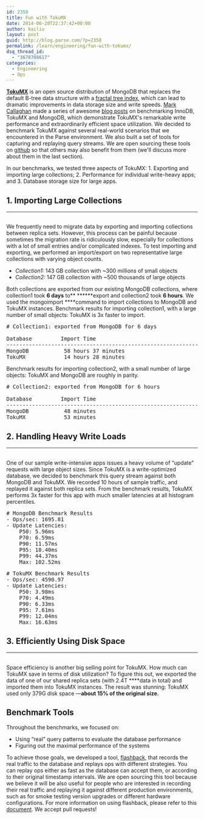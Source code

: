 ```yaml
---
id: 2358
title: Fun with TokuMX
date: 2014-06-20T22:37:42+00:00
author: kailiu
layout: post
guid: http://blog.parse.com/?p=2358
permalink: /learn/engineering/fun-with-tokumx/
dsq_thread_id:
  - "3678708617"
categories:
  - Engineering
  - Ops
---
```

**[TokuMX](http://www.tokutek.com/)** is an open source distribution of MongoDB that replaces the default B-tree data structure with a [fractal tree index](http://www.tokutek.com/resources/technology/), which can lead to dramatic improvements in data storage size and write speeds. [Mark Callaghan](http://www.blogger.com/profile/09590445221922043181) made a series of awesome [blog posts](http://smalldatum.blogspot.com/) on benchmarking InnoDB, TokuMX and MongoDB, which demonstrate TokuMX's remarkable write performance and extraordinarily efficient space utilization. We decided to benchmark TokuMX against several real-world scenarios that we encountered in the Parse environment. We also built a set of tools for capturing and replaying query streams. We are open sourcing these tools on [github](https://github.com/ParsePlatform/flashback) so that others may also benefit from them (we'll discuss more about them in the last section).

In our benchmarks, we tested three aspects of TokuMX: 1. Exporting and importing large collections; 2. Performance for individual write-heavy apps; and 3. Database storage size for large apps.

## **1. Importing Large Collections**

* * *

## 

We frequently need to migrate data by exporting and importing collections between replica sets. However, this process can be painful because sometimes the migration rate is ridiculously slow, especially for collections with a lot of small entries and/or complicated indexes. To test importing and exporting, we performed an import/export on two representative large collections with varying object counts.

<ul class="standard-list">
  <li>
    <i> Collection1: </i>143 GB collection with ~300 millions of small objects
  </li>
  <li>
    <i> Collection2:</i> 147 GB collection with ~500 thousands of large objects
  </li>
</ul>

Both collections are exported from our existing MongoDB collections, where collection1 took **6 days** to** ******export and collection2 took **6 hours**. We used the mongoimport ****command to import collections to MongoDB and TokuMX instances. Benchmark results for importing collection1, with a large number of small objects: TokuMX is 3x faster to import.

<pre class="brush: c; gutter: false"># Collection1: exported from MongoDB for 6 days

Database         Import Time
---------------------------------------------------------------------
MongoDB           58 hours 37 minutes
TokuMX            14 hours 28 minutes</pre>

Benchmark results for importing collection2, with a small number of large objects: TokuMX and MongoDB are roughly in parity.

<pre class="brush: c; gutter: false"># Collection2: exported from MongoDB for 6 hours

Database         Import Time
---------------------------------------------------------------------
MongoDB           48 minutes
TokuMX            53 minutes</pre>

## **2. Handling Heavy Write Loads**

* * *

## 

One of our sample write-intensive apps issues a heavy volume of “update” requests with large object sizes. Since TokuMX is a write-optimized database, we decided to benchmark this query stream against both MongoDB and TokuMX. We recorded 10 hours of sample traffic, and replayed it against both replica sets. From the benchmark results, TokuMX performs 3x faster for this app with much smaller latencies at all histogram percentiles.

<pre class="brush: c; gutter: false"># MongoDB Benchmark Results
- Ops/sec: 1695.81
- Update Latencies:
    P50: 5.96ms
    P70: 6.59ms
    P90: 11.57ms
    P95: 18.40ms
    P99: 44.37ms
    Max: 102.52ms</pre>

<pre class="brush: c; gutter: false"># TokuMX Benchmark Results
- Ops/sec: 4590.97
- Update Latencies:
    P50: 3.98ms
    P70: 4.49ms
    P90: 6.33ms
    P95: 7.61ms
    P99: 12.04ms
    Max: 16.63ms</pre>

## **3. Efficiently Using Disk Space**

* * *

## 

Space efficiency is another big selling point for TokuMX. How much can TokuMX save in terms of disk utilization? To figure this out, we exported the data of one of our shared replica sets (with 2.4T ****data in total) and imported them into TokuMX instances. The result was stunning: TokuMX used only 379G disk space —**about 15% of the original size.**

## **Benchmark Tools**

Throughout the benchmarks, we focused on:

<ul class="standard-list">
  <li>
    Using “real” query patterns to evaluate the database performance
  </li>
  <li>
    Figuring out the maximal performance of the systems
  </li>
</ul>

To achieve those goals, we developed a tool, [flashback,](https://github.com/ParsePlatform/flashback) that records the real traffic to the database and replays ops with different strategies. You can replay ops either as fast as the database can accept them, or according to their original timestamp intervals. We are open sourcing this tool because we believe it will be also useful for people who are interested in recording their real traffic and replaying it against different production environments, such as for smoke testing version upgrades or different hardware configurations. For more information on using flashback, please refer to this [document](https://github.com/liukai/flashback/blob/master/README.md). We accept pull requests!